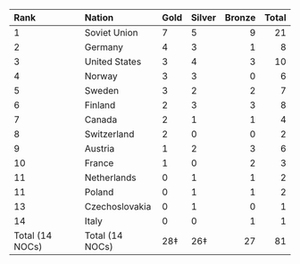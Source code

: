 | Rank            | Nation          | Gold   | Silver   |   Bronze |   Total |
|:----------------|:----------------|:-------|:---------|---------:|--------:|
| 1               | Soviet Union    | 7      | 5        |        9 |      21 |
| 2               | Germany         | 4      | 3        |        1 |       8 |
| 3               | United States   | 3      | 4        |        3 |      10 |
| 4               | Norway          | 3      | 3        |        0 |       6 |
| 5               | Sweden          | 3      | 2        |        2 |       7 |
| 6               | Finland         | 2      | 3        |        3 |       8 |
| 7               | Canada          | 2      | 1        |        1 |       4 |
| 8               | Switzerland     | 2      | 0        |        0 |       2 |
| 9               | Austria         | 1      | 2        |        3 |       6 |
| 10              | France          | 1      | 0        |        2 |       3 |
| 11              | Netherlands     | 0      | 1        |        1 |       2 |
| 11              | Poland          | 0      | 1        |        1 |       2 |
| 13              | Czechoslovakia  | 0      | 1        |        0 |       1 |
| 14              | Italy           | 0      | 0        |        1 |       1 |
| Total (14 NOCs) | Total (14 NOCs) | 28‡    | 26‡      |       27 |      81 |